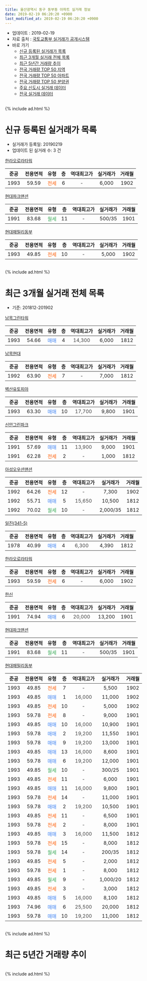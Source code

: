 ```yaml
---
title: 울산광역시 동구 동부동 아파트 실거래 정보
date: 2019-02-19 06:20:20 +0900
last_modified_at: 2019-02-19 06:20:20 +0900
---
```


* 업데이트 : 2019-02-19
* 자료 출처 : [국토교통부 실거래가 공개시스템](http://rt.molit.go.kr)
* 바로 가기
    * [신규 등록된 실거래가 목록](#신규-등록된-실거래가-목록)
    * [최근 3개월 실거래 전체 목록](#최근-3개월-실거래-전체-목록)
    * [최근 5년간 거래량 추이](#최근-5년간-거래량-추이)
    * [전국 거래량 TOP 50 지역](https://ayogom.github.io/apt-trade-info/최근-3개월-전국에서-가장-거래가-많이-발생한-지역)
    * [전국 거래량 TOP 50 아파트](https://ayogom.github.io/apt-trade-info/최근-3개월-전국에서-가장-거래가-많이-발생한-아파트)
    * [전국 거래량 TOP 50 분양권](https://ayogom.github.io/apt-trade-info/최근-3개월-전국에서-가장-거래가-많이-발생한-분양권)
    * [주요 신도시 실거래 데이터](https://ayogom.github.io/apt-trade-info/주요-신도시)
    * [전국 실거래 데이터](https://ayogom.github.io/apt-trade-info/전국)
<br>
{% include ad.html %}
<br>

# 신규 등록된 실거래가 목록
* 실거래가 등록일: 20190219
* 업데이트 된 실거래 수: 3 건


[한라오로라타워](https://search.naver.com/search.naver?query=%EC%9A%B8%EC%82%B0%EA%B4%91%EC%97%AD%EC%8B%9C+%EB%8F%99%EA%B5%AC+%EB%8F%99%EB%B6%80%EB%8F%99+%ED%95%9C%EB%9D%BC%EC%98%A4%EB%A1%9C%EB%9D%BC%ED%83%80%EC%9B%8C)

|준공|전용면적|유형|층|역대최고가|실거래가|거래월|
|:---:|:---:|:---:|:---:|:---:|:---:|:---:|
|1993|59.59|<span style="color:#ff5a00">전세</span>|6|<span style="color:#444444">-</span>|6,000|1902|

[현대파크맨션](https://search.naver.com/search.naver?query=%EC%9A%B8%EC%82%B0%EA%B4%91%EC%97%AD%EC%8B%9C+%EB%8F%99%EA%B5%AC+%EB%8F%99%EB%B6%80%EB%8F%99+%ED%98%84%EB%8C%80%ED%8C%8C%ED%81%AC%EB%A7%A8%EC%85%98)

|준공|전용면적|유형|층|역대최고가|실거래가|거래월|
|:---:|:---:|:---:|:---:|:---:|:---:|:---:|
|1991|83.68|<span style="color:#34a853">월세</span>|11|<span style="color:#444444">-</span>|500/35|1901|

[현대패밀리동부](https://search.naver.com/search.naver?query=%EC%9A%B8%EC%82%B0%EA%B4%91%EC%97%AD%EC%8B%9C+%EB%8F%99%EA%B5%AC+%EB%8F%99%EB%B6%80%EB%8F%99+%ED%98%84%EB%8C%80%ED%8C%A8%EB%B0%80%EB%A6%AC%EB%8F%99%EB%B6%80)

|준공|전용면적|유형|층|역대최고가|실거래가|거래월|
|:---:|:---:|:---:|:---:|:---:|:---:|:---:|
|1993|49.85|<span style="color:#ff5a00">전세</span>|10|<span style="color:#444444">-</span>|5,000|1902|


<br>
{% include ad.html %}
<br>

# 최근 3개월 실거래 전체 목록
* 기준: 201812-201902


[남목그린타워](https://search.naver.com/search.naver?query=%EC%9A%B8%EC%82%B0%EA%B4%91%EC%97%AD%EC%8B%9C+%EB%8F%99%EA%B5%AC+%EB%8F%99%EB%B6%80%EB%8F%99+%EB%82%A8%EB%AA%A9%EA%B7%B8%EB%A6%B0%ED%83%80%EC%9B%8C)

|준공|전용면적|유형|층|역대최고가|실거래가|거래월|
|:---:|:---:|:---:|:---:|:---:|:---:|:---:|
|1993|54.66|<span style="color:#4285f3">매매</span>|4|<span style="color:#444444">14,300</span>|6,000|1812|

[남목현대](https://search.naver.com/search.naver?query=%EC%9A%B8%EC%82%B0%EA%B4%91%EC%97%AD%EC%8B%9C+%EB%8F%99%EA%B5%AC+%EB%8F%99%EB%B6%80%EB%8F%99+%EB%82%A8%EB%AA%A9%ED%98%84%EB%8C%80)

|준공|전용면적|유형|층|역대최고가|실거래가|거래월|
|:---:|:---:|:---:|:---:|:---:|:---:|:---:|
|1992|63.90|<span style="color:#ff5a00">전세</span>|7|<span style="color:#444444">-</span>|7,000|1812|

[벽산유토피아](https://search.naver.com/search.naver?query=%EC%9A%B8%EC%82%B0%EA%B4%91%EC%97%AD%EC%8B%9C+%EB%8F%99%EA%B5%AC+%EB%8F%99%EB%B6%80%EB%8F%99+%EB%B2%BD%EC%82%B0%EC%9C%A0%ED%86%A0%ED%94%BC%EC%95%84)

|준공|전용면적|유형|층|역대최고가|실거래가|거래월|
|:---:|:---:|:---:|:---:|:---:|:---:|:---:|
|1993|63.30|<span style="color:#4285f3">매매</span>|10|<span style="color:#444444">17,700</span>|9,800|1901|

[신안그린파크](https://search.naver.com/search.naver?query=%EC%9A%B8%EC%82%B0%EA%B4%91%EC%97%AD%EC%8B%9C+%EB%8F%99%EA%B5%AC+%EB%8F%99%EB%B6%80%EB%8F%99+%EC%8B%A0%EC%95%88%EA%B7%B8%EB%A6%B0%ED%8C%8C%ED%81%AC)

|준공|전용면적|유형|층|역대최고가|실거래가|거래월|
|:---:|:---:|:---:|:---:|:---:|:---:|:---:|
|1991|57.69|<span style="color:#4285f3">매매</span>|11|<span style="color:#444444">13,900</span>|9,000|1901|
|1991|62.28|<span style="color:#ff5a00">전세</span>|2|<span style="color:#444444">-</span>|1,000|1812|

[아성오우션맨션](https://search.naver.com/search.naver?query=%EC%9A%B8%EC%82%B0%EA%B4%91%EC%97%AD%EC%8B%9C+%EB%8F%99%EA%B5%AC+%EB%8F%99%EB%B6%80%EB%8F%99+%EC%95%84%EC%84%B1%EC%98%A4%EC%9A%B0%EC%85%98%EB%A7%A8%EC%85%98)

|준공|전용면적|유형|층|역대최고가|실거래가|거래월|
|:---:|:---:|:---:|:---:|:---:|:---:|:---:|
|1992|64.26|<span style="color:#ff5a00">전세</span>|12|<span style="color:#444444">-</span>|7,300|1902|
|1992|55.71|<span style="color:#4285f3">매매</span>|5|<span style="color:#444444">15,650</span>|10,500|1812|
|1992|70.02|<span style="color:#34a853">월세</span>|10|<span style="color:#444444">-</span>|2,000/35|1812|

[일진(341-5)](https://search.naver.com/search.naver?query=%EC%9A%B8%EC%82%B0%EA%B4%91%EC%97%AD%EC%8B%9C+%EB%8F%99%EA%B5%AC+%EB%8F%99%EB%B6%80%EB%8F%99+%EC%9D%BC%EC%A7%84%28341-5%29)

|준공|전용면적|유형|층|역대최고가|실거래가|거래월|
|:---:|:---:|:---:|:---:|:---:|:---:|:---:|
|1978|40.99|<span style="color:#4285f3">매매</span>|4|<span style="color:#444444">6,300</span>|4,390|1812|

[한라오로라타워](https://search.naver.com/search.naver?query=%EC%9A%B8%EC%82%B0%EA%B4%91%EC%97%AD%EC%8B%9C+%EB%8F%99%EA%B5%AC+%EB%8F%99%EB%B6%80%EB%8F%99+%ED%95%9C%EB%9D%BC%EC%98%A4%EB%A1%9C%EB%9D%BC%ED%83%80%EC%9B%8C)

|준공|전용면적|유형|층|역대최고가|실거래가|거래월|
|:---:|:---:|:---:|:---:|:---:|:---:|:---:|
|1993|59.59|<span style="color:#ff5a00">전세</span>|6|<span style="color:#444444">-</span>|6,000|1902|

[한신](https://search.naver.com/search.naver?query=%EC%9A%B8%EC%82%B0%EA%B4%91%EC%97%AD%EC%8B%9C+%EB%8F%99%EA%B5%AC+%EB%8F%99%EB%B6%80%EB%8F%99+%ED%95%9C%EC%8B%A0)

|준공|전용면적|유형|층|역대최고가|실거래가|거래월|
|:---:|:---:|:---:|:---:|:---:|:---:|:---:|
|1991|74.94|<span style="color:#4285f3">매매</span>|6|<span style="color:#444444">20,000</span>|13,200|1901|

[현대파크맨션](https://search.naver.com/search.naver?query=%EC%9A%B8%EC%82%B0%EA%B4%91%EC%97%AD%EC%8B%9C+%EB%8F%99%EA%B5%AC+%EB%8F%99%EB%B6%80%EB%8F%99+%ED%98%84%EB%8C%80%ED%8C%8C%ED%81%AC%EB%A7%A8%EC%85%98)

|준공|전용면적|유형|층|역대최고가|실거래가|거래월|
|:---:|:---:|:---:|:---:|:---:|:---:|:---:|
|1991|83.68|<span style="color:#34a853">월세</span>|11|<span style="color:#444444">-</span>|500/35|1901|

[현대패밀리동부](https://search.naver.com/search.naver?query=%EC%9A%B8%EC%82%B0%EA%B4%91%EC%97%AD%EC%8B%9C+%EB%8F%99%EA%B5%AC+%EB%8F%99%EB%B6%80%EB%8F%99+%ED%98%84%EB%8C%80%ED%8C%A8%EB%B0%80%EB%A6%AC%EB%8F%99%EB%B6%80)

|준공|전용면적|유형|층|역대최고가|실거래가|거래월|
|:---:|:---:|:---:|:---:|:---:|:---:|:---:|
|1993|49.85|<span style="color:#ff5a00">전세</span>|7|<span style="color:#444444">-</span>|5,500|1902|
|1993|49.85|<span style="color:#4285f3">매매</span>|1|<span style="color:#444444">16,000</span>|11,000|1902|
|1993|49.85|<span style="color:#ff5a00">전세</span>|10|<span style="color:#444444">-</span>|5,000|1902|
|1993|59.78|<span style="color:#ff5a00">전세</span>|8|<span style="color:#444444">-</span>|9,000|1901|
|1993|49.85|<span style="color:#4285f3">매매</span>|10|<span style="color:#444444">16,000</span>|10,900|1901|
|1993|59.78|<span style="color:#4285f3">매매</span>|2|<span style="color:#444444">19,200</span>|11,550|1901|
|1993|59.78|<span style="color:#4285f3">매매</span>|9|<span style="color:#444444">19,200</span>|13,000|1901|
|1993|49.85|<span style="color:#4285f3">매매</span>|13|<span style="color:#444444">16,000</span>|8,600|1901|
|1993|59.78|<span style="color:#4285f3">매매</span>|6|<span style="color:#444444">19,200</span>|12,000|1901|
|1993|49.85|<span style="color:#34a853">월세</span>|10|<span style="color:#444444">-</span>|300/25|1901|
|1993|49.85|<span style="color:#ff5a00">전세</span>|11|<span style="color:#444444">-</span>|6,000|1901|
|1993|49.85|<span style="color:#4285f3">매매</span>|11|<span style="color:#444444">16,000</span>|9,800|1901|
|1993|59.78|<span style="color:#ff5a00">전세</span>|14|<span style="color:#444444">-</span>|11,000|1901|
|1993|59.78|<span style="color:#4285f3">매매</span>|2|<span style="color:#444444">19,200</span>|10,500|1901|
|1993|49.85|<span style="color:#ff5a00">전세</span>|11|<span style="color:#444444">-</span>|6,500|1901|
|1993|59.78|<span style="color:#ff5a00">전세</span>|2|<span style="color:#444444">-</span>|8,000|1901|
|1993|49.85|<span style="color:#4285f3">매매</span>|3|<span style="color:#444444">16,000</span>|11,500|1812|
|1993|59.78|<span style="color:#ff5a00">전세</span>|15|<span style="color:#444444">-</span>|8,000|1812|
|1993|59.78|<span style="color:#34a853">월세</span>|14|<span style="color:#444444">-</span>|200/35|1812|
|1993|49.85|<span style="color:#ff5a00">전세</span>|5|<span style="color:#444444">-</span>|2,000|1812|
|1993|59.78|<span style="color:#ff5a00">전세</span>|1|<span style="color:#444444">-</span>|8,000|1812|
|1993|49.85|<span style="color:#34a853">월세</span>|9|<span style="color:#444444">-</span>|1,000/20|1812|
|1993|49.85|<span style="color:#ff5a00">전세</span>|3|<span style="color:#444444">-</span>|3,000|1812|
|1993|49.85|<span style="color:#4285f3">매매</span>|5|<span style="color:#444444">16,000</span>|8,100|1812|
|1993|74.96|<span style="color:#4285f3">매매</span>|6|<span style="color:#444444">25,500</span>|20,000|1812|
|1993|59.78|<span style="color:#4285f3">매매</span>|10|<span style="color:#444444">19,200</span>|11,000|1812|


<br>
{% include ad.html %}
<br>

# 최근 5년간 거래량 추이


<div style="width:100%;">
    <canvas id="deal_progress" height="200"></canvas>
</div>

<script>
new Chart(document.getElementById("deal_progress"), {
    type: 'line',
    data: {
        labels: ['201402','201403','201404','201405','201406','201407','201408','201409','201410','201411','201412','201501','201502','201503','201504','201505','201506','201507','201508','201509','201510','201511','201512','201601','201602','201603','201604','201605','201606','201607','201608','201609','201610','201611','201612','201701','201702','201703','201704','201705','201706','201707','201708','201709','201710','201711','201712','201801','201802','201803','201804','201805','201806','201807','201808','201809','201810','201811','201812','201901','201902'],
        datasets: [{
            label: '매매',
            pointRadius: 1,
            data: [54, 78, 61, 41, 46, 36, 36, 38, 37, 31, 32, 38, 28, 38, 58, 37, 44, 27, 38, 39, 36, 20, 34, 35, 30, 32, 29, 20, 29, 24, 19, 31, 26, 22, 29, 15, 26, 21, 16, 29, 38, 20, 28, 13, 5, 15, 8, 9, 11, 19, 16, 18, 9, 6, 10, 5, 8, 7, 7, 10, 1],
            borderColor: "rgba(255, 201, 14, 1)",
            backgroundColor: "rgba(255, 201, 14, 0.5)",
            fill: false,
            lineTension: 0
        },{
            label: '전월세',
            pointRadius: 1,
            data: [10, 16, 25, 15, 16, 18, 14, 16, 18, 8, 15, 18, 10, 15, 11, 8, 12, 17, 18, 11, 14, 11, 11, 25, 17, 18, 16, 16, 15, 9, 11, 14, 17, 9, 10, 9, 9, 11, 7, 10, 16, 19, 11, 13, 6, 6, 6, 16, 5, 17, 11, 13, 14, 8, 5, 5, 3, 3, 9, 7, 4],
            borderColor: "rgba(0, 141, 185, 1)",
            backgroundColor: "rgba(0, 141, 185, 0.5)",
            fill: false,
            lineTension: 0
        }
        ]
    },
    options: {
        responsive: true,
        title: {
            display: false
        },
        tooltips: {
            mode: 'index',
            intersect: false
        },
        hover: {
            mode: 'nearest',
            intersect: true
        },
        scales: {
            xAxes: [{
                display: true,
                scaleLabel: {
                    display: true,
                    labelString: '년/월'
                }
            }],
            yAxes: [{
                display: true,
                ticks: {
                    suggestedMin: 0,
                },
                scaleLabel: {
                    display: true,
                    labelString: '실거래 수'
                }
            }]
        }
    }
});

</script>


<br>
{% include ad.html %}
<br>

